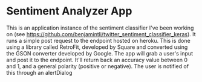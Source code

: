 # Sentiment Analyzer App

This is an application instance of the sentiment classifier I've been working on (see https://github.com/benjamintli/twitter_sentiment_classifier_keras).
It runs a simple post request to the endpoint hosted on heroku. This is done using a library called RetroFit, developed by Square and converted using the GSON converter developed by Google.
The app will grab a user's input and post it to the endpoint. It'll return back an accuracy value between 0 and 1, and a general polarity (positive or negative). The user is notified of this through an alertDialog
